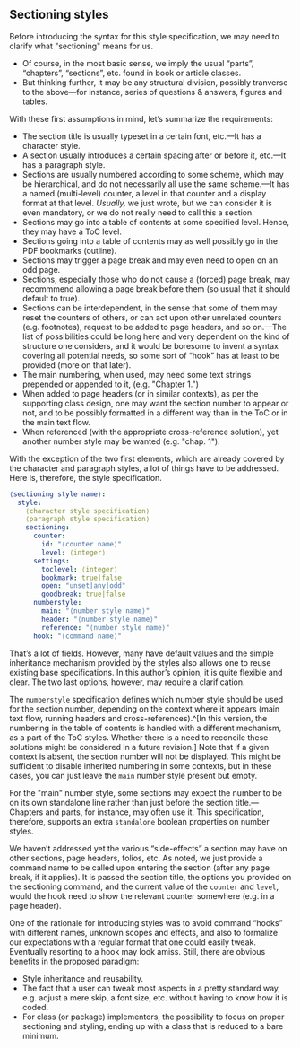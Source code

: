## Sectioning styles

Before introducing the syntax for this style specification, we may need to clarify
what "sectioning" means for us.

 - Of course, in the most basic sense, we imply the usual “parts”, “chapters”,
   “sections”, etc. found in book or article classes.
 - But thinking further, it may be any structural division, possibly tranverse
   to the above—for instance, series of questions & answers, figures and tables.

With these first assumptions in mind, let’s summarize the requirements:

 - The section title is usually typeset in a certain font, etc.—It has a character style.
 - A section usually introduces a certain spacing after or before it, etc.—It has a
   paragraph style.
 - Sections are usually numbered according to some scheme, which may be hierarchical,
   and do not necessarily all use the same scheme.—It has a named (multi-level) counter,
   a level in that counter and a display format at that level. _Usually,_ we just wrote,
   but we can consider it is even mandatory, or we do not really need to call this
   a section.
 - Sections may go into a table of contents at some specified level. Hence, they may
   have a ToC level.
 - Sections going into a table of contents may as well possibly go in the PDF bookmarks
   (outline).
 - Sections may trigger a page break and may even need to open on an odd page.
 - Sections, especially those who do not cause a (forced) page break, may recommmend
   allowing a page break before them (so usual that it should default to true).
 - Sections can be interdependent, in the sense that some of them may reset the counters
   of others, or can act upon other unrelated counters (e.g. footnotes), request to be added
   to page headers, and so on.—The list of possibilities could be long here and very dependent on the kind of structure one considers, and it would be boresome to invent a
   syntax covering all potential needs, so some sort of “hook” has at least to be provided
   (more on that later).
-  The main numbering, when used, may need some text strings prepended or appended to it,
   (e.g. "Chapter 1.")
 - When added to page headers (or in similar contexts), as per the supporting class
   design, one may want the section number to appear or not, and to be possibly
   formatted in a different way than in the ToC or in the main text flow.
 - When referenced (with the appropriate cross-reference solution), yet another number
   style may be wanted (e.g. "chap. 1").

With the exception of the two first elements, which are already covered by the character
and paragraph styles, a lot of things have to be addressed.
Here is, therefore, the style specification.

```yaml
⟨sectioning style name⟩:
  style:
    ⟨character style specification⟩
    ⟨paragraph style specification⟩
    sectioning:
      counter:
        id: "⟨counter name⟩"
        level: ⟨integer⟩
      settings:
        toclevel: ⟨integer⟩
        bookmark: true|false
        open: "unset|any|odd"
        goodbreak: true|false
      numberstyle:
        main: "⟨number style name⟩"
        header: "⟨number style name⟩"
        reference: "⟨number style name⟩"
      hook: "⟨command name⟩"
```

That’s a lot of fields. However, many have default values and the simple
inheritance mechanism provided by the styles also allows one to reuse existing
base specifications. In this author’s opinion, it is quite flexible and clear.
The two last options, however, may require a clarification.

The `numberstyle` specification defines which number style should be used for
the section number, depending on the context where it appears (main text flow,
running headers and cross-references).^[In this version, the
numbering in the table of contents is handled with a different mechanism,
as a part of the ToC styles. Whether there is a need to reconcile these
solutions might be considered in a future revision.]
Note that if a given context is absent, the section number will not be displayed.
This might be sufficient to disable inherited numbering in some contexts, but
in these cases, you can just leave the `main` number style present but empty.

For the "main" number style, some sections may expect the number to be on its
own standalone line rather than just before the section title.—Chapters and parts,
for instance, may often use it. This specification, therefore, supports an extra
`standalone` boolean properties on number styles.

We haven’t addressed yet the various “side-effects” a section may have on other sections,
page headers, folios, etc. As noted, we just provide a command name to be called upon
entering the section (after any page break, if it applies). It is passed the section title,
the options you provided on the sectioning command, and the current value of the
`counter` and `level`, would the hook need to show the relevant counter
somewhere (e.g. in a page header).

One of the rationale for introducing styles was to avoid command “hooks” with different
names, unknown scopes and effects, and also to formalize our expectations with a
regular format that one could easily tweak. Eventually resorting to a hook may look amiss.
Still, there are obvious benefits in the proposed paradigm:

 - Style inheritance and reusability.
 - The fact that a user can tweak most aspects in a pretty standard way, e.g.
   adjust a mere skip, a font size, etc. without having to know how it is coded.
 - For class (or package) implementors, the possibility to focus on proper
   sectioning and styling, ending up with a class that is reduced to a bare
   minimum.

